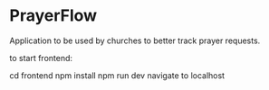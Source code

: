 # PrayerFlow
Application to be used by churches to better track prayer requests.

to start frontend:

cd frontend
npm install
npm run dev
navigate to localhost
